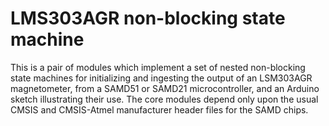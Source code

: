 # LMS303AGR non-blocking state machine

This is a pair of modules which implement a set of nested non-blocking state machines for initializing and ingesting the output of an LSM303AGR magnetometer, from a SAMD51 or SAMD21 microcontroller, and an Arduino sketch illustrating their use. The core modules depend only upon the usual CMSIS and CMSIS-Atmel manufacturer header files for the SAMD chips.

